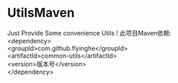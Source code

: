 # UtilsMaven
Just Provide Some convenience Utils !
此项目Maven依赖:<br />
&lt;dependency&gt;<br />
    &lt;groupId&gt;com.github.flyinghe&lt;/groupId&gt;<br />
    &lt;artifactId&gt;common-utils&lt;/artifactId&gt;<br />
    &lt;version&gt;版本号&lt;/version&gt;<br />
&lt;/dependency&gt;
